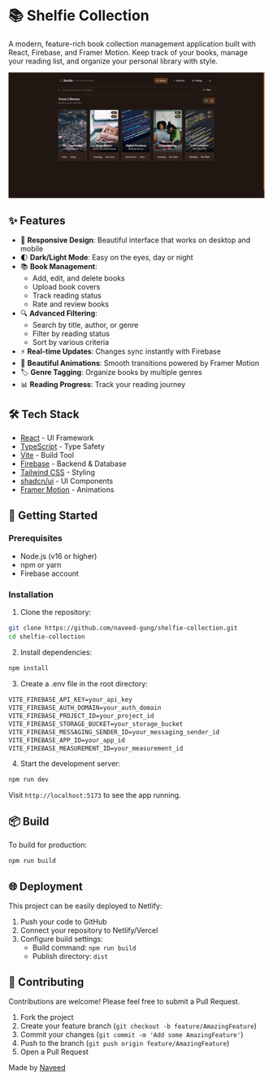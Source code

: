 # 📚 Shelfie Collection

A modern, feature-rich book collection management application built with React, Firebase, and Framer Motion. Keep track of your books, manage your reading list, and organize your personal library with style.

![Shelfie Collection Banner](public/og-image.png)

## ✨ Features

- 📱 **Responsive Design**: Beautiful interface that works on desktop and mobile
- 🌓 **Dark/Light Mode**: Easy on the eyes, day or night
- 📚 **Book Management**:
  - Add, edit, and delete books
  - Upload book covers
  - Track reading status
  - Rate and review books
- 🔍 **Advanced Filtering**:
  - Search by title, author, or genre
  - Filter by reading status
  - Sort by various criteria
- ⚡ **Real-time Updates**: Changes sync instantly with Firebase
- 🎨 **Beautiful Animations**: Smooth transitions powered by Framer Motion
- 🏷️ **Genre Tagging**: Organize books by multiple genres
- 📊 **Reading Progress**: Track your reading journey

## 🛠️ Tech Stack

- [React](https://reactjs.org/) - UI Framework
- [TypeScript](https://www.typescriptlang.org/) - Type Safety
- [Vite](https://vitejs.dev/) - Build Tool
- [Firebase](https://firebase.google.com/) - Backend & Database
- [Tailwind CSS](https://tailwindcss.com/) - Styling
- [shadcn/ui](https://ui.shadcn.com/) - UI Components
- [Framer Motion](https://www.framer.com/motion/) - Animations

## 🚀 Getting Started

### Prerequisites

- Node.js (v16 or higher)
- npm or yarn
- Firebase account

### Installation

1. Clone the repository:
```bash
git clone https://github.com/naveed-gung/shelfie-collection.git
cd shelfie-collection
```

2. Install dependencies:
```bash
npm install
```

3. Create a .env file in the root directory:
```env
VITE_FIREBASE_API_KEY=your_api_key
VITE_FIREBASE_AUTH_DOMAIN=your_auth_domain
VITE_FIREBASE_PROJECT_ID=your_project_id
VITE_FIREBASE_STORAGE_BUCKET=your_storage_bucket
VITE_FIREBASE_MESSAGING_SENDER_ID=your_messaging_sender_id
VITE_FIREBASE_APP_ID=your_app_id
VITE_FIREBASE_MEASUREMENT_ID=your_measurement_id
```

4. Start the development server:
```bash
npm run dev
```

Visit `http://localhost:5173` to see the app running.

## 📦 Build

To build for production:

```bash
npm run build
```

## 🌐 Deployment

This project can be easily deployed to Netlify:

1. Push your code to GitHub
2. Connect your repository to Netlify/Vercel
3. Configure build settings:
   - Build command: ```npm run build```
   - Publish directory: ```dist```

## 🤝 Contributing

Contributions are welcome! Please feel free to submit a Pull Request.

1. Fork the project
2. Create your feature branch (```git checkout -b feature/AmazingFeature```)
3. Commit your changes (```git commit -m 'Add some AmazingFeature'```)
4. Push to the branch (```git push origin feature/AmazingFeature```)
5. Open a Pull Request

Made by [Naveed](https://github.com/naveed-gung)
